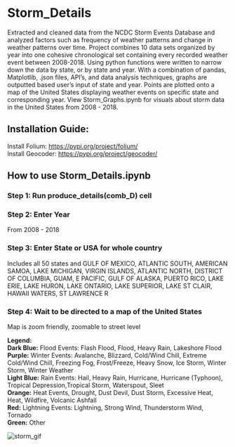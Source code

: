 # Storm_Details
Extracted and cleaned data from the NCDC Storm Events Database and analyzed factors such as frequency of weather patterns and change in weather patterns over time. Project combines 10 data sets organized by year into one cohesive chronological set containing every recorded weather event between 2008-2018. Using python functions were written to narrow down the data by state, or by state and year. With a combination of pandas, Matplotlib, .json files, API’s, and data analysis techniques, graphs are outputted based user’s input of state and year. Points are plotted onto a map of the United States displaying weather events on specific state and corresponding year. View Storm_Graphs.ipynb for visuals about storm data in the United States from 2008 - 2018.

## Installation Guide:
Install Folium: https://pypi.org/project/folium/ <br>
Install Geocoder: https://pypi.org/project/geocoder/ <br>
## How to use Storm_Details.ipynb

### Step 1: Run produce_details(comb_D) cell

### Step 2: Enter Year 
From 2008 - 2018

### Step 3: Enter State or USA for whole country
Includes all 50 states and GULF OF MEXICO, ATLANTIC SOUTH, AMERICAN SAMOA, LAKE MICHIGAN, VIRGIN ISLANDS, ATLANTIC NORTH, DISTRICT OF COLUMBIA, GUAM, E PACIFIC, GULF OF ALASKA, PUERTO RICO, LAKE ERIE, LAKE HURON, LAKE ONTARIO, LAKE SUPERIOR, LAKE ST CLAIR, HAWAII WATERS, ST LAWRENCE R

### Step 4: Wait to be directed to a map of the United States
Map is zoom friendly, zoomable to street level
 
**Legend:** <br>
  **Dark Blue:** Flood Events: Flash Flood, Flood, Heavy Rain, Lakeshore Flood <br>
  **Purple:** Winter Events: Avalanche, Blizzard, Cold/Wind Chill, Extreme Cold/Wind Chill, Freezing Fog, Frost/Freeze, Heavy     Snow, Ice Storm, Winter Storm, Winter Weather <br>
  **Light Blue:**  Rain Events: Hail, Heavy Rain, Hurricane, Hurricane (Typhoon), Tropical Depression,Tropical Storm,             Waterspout, Sleet <br>
  **Orange:** Heat Events, Drought, Dust Devil, Dust Storm, Excessive Heat, Heat, Wildfire, Volcanic Ashfall <br>
  **Red:** Lightning Events: Lightning, Strong Wind, Thunderstorm Wind, Tornado <br>
  **Green:** Other <br>


![storm_gif](https://user-images.githubusercontent.com/57408020/71432613-cb932200-26a8-11ea-90a6-15ff830c9de0.gif)

